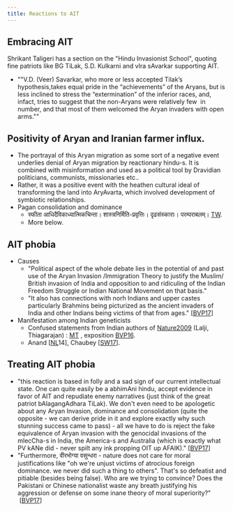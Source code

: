 ```yaml
---
title: Reactions to AIT
---
```



## Embracing AIT

Shrikant Taligeri has a section on the "Hindu Invasionist School"​, quoting fine patriots like BG TiLak, S.D. Kulkarni and vIra sAvarkar supporting AIT.  

- ""V.D. (Veer) Savarkar, who more or less accepted Tilak’s hypothesis,takes equal pride in the “achievements” of the Aryans, but is less inclined to stress the “extermination” of the inferior races, and, infact, tries to suggest that the non-Aryans were relatively few  in number, and that most of them welcomed the Aryan invaders with open arms.""

## Positivity of Aryan and Iranian farmer influx.

- The portrayal of this Aryan migration as some sort of a negative event underlies denial of Aryan migration by reactionary hindu-s. It is combined with misinformation and used as a political tool by Dravidian politicians, communists, missionaries etc..
- Rather, it was a positive event with the heathen cultural ideal of transforming the land into AryAvarta, which involved development of symbiotic relationships.
- Pagan consolidation and dominance
    - स्फीता आधिदैविकाध्यात्मिकचिन्ता। शास्त्रनिर्मिति-प्रवृत्तिः। दृढसंस्काराः। परम्पराबलम्। [TW](https://twitter.com/agnimaan/status/679073184881094656).
    - More below.  

## AIT phobia

- Causes
    - "Political aspect of the whole debate lies in the potential of and past use of the Aryan Invasion /Immigration Theory to justify the Muslim/ British invasion of India and opposition to and ridiculing of the Indian Freedom Struggle or Indian National Movement on that basis."
    - "It also has connections with norh Indians and upper castes particularly Brahmins being picturized as the ancient invaders of India and other Indians being victims of that from ages." \[[BVP17](https://groups.google.com/d/msg/bvparishat/ynh97Vw2Cnk/58B8967QAgAJ)\]
- Manifestation among Indian geneticists
    - Confused statements from Indian authors of [Nature2009](http://www.nature.com.ucsf.idm.oclc.org/nature/journal/v461/n7263/full/nature08365.html) (Lalji, Thiagarajan) : [MT](https://manasataramgini.wordpress.com/2009/10/05/a-note-on-some-recent-work-on-india-genetics/) , exposition [BVP16](https://groups.google.com/d/msg/bvparishat/yUHi_V9tS8Y/03qB1C8PCgAJ).
    - Anand \[[NL](https://www.newslaundry.com/2014/08/11/indiana-jones-and-the-troublesome-aryans)14\], Chaubey \[[SW17](https://swarajyamag.com/ideas/genetics-might-be-settling-the-aryan-migration-debate-but-not-how-left-liberals-believe)\].

## Treating AIT phobia

- "this reaction is based in folly and a sad sign of our current intellectual state. One can quite easily be a abhimAni hindu, accept evidence in favor of AIT and repudiate enemy narratives (just think of the great patriot bAlagangAdhara TiLak). We don't even need to be apologetic about any Aryan Invasion, dominance and consolidation (quite the opposite - we can derive pride in it and explore exactly why such stunning success came to pass) - all we have to do is reject the fake equivalence of Aryan invasion with the genocidal invasions of the mlecCha-s in India, the America-s and Australia (which is exactly what PV kANe did - never spilt any ink propping OIT up AFAIK)." \[[BVP17](https://groups.google.com/d/msg/bvparishat/ynh97Vw2Cnk/58B8967QAgAJ)\]
- "​Furthermore, वीरभोग्या वसुन्धरा - nature does not care for moral justifications like "oh we're unjust victims of atrocious foreign dominance. we never did such a thing to others". That's so defeatist and pitiable (besides being false).​ Who are we trying to convince? Does the Pakistani or Chinese nationalist waste any breath justifying his aggression or defense on some inane theory of moral superiority?"  \[[BVP17](https://groups.google.com/d/msg/bvparishat/ynh97Vw2Cnk/58B8967QAgAJ)\]
